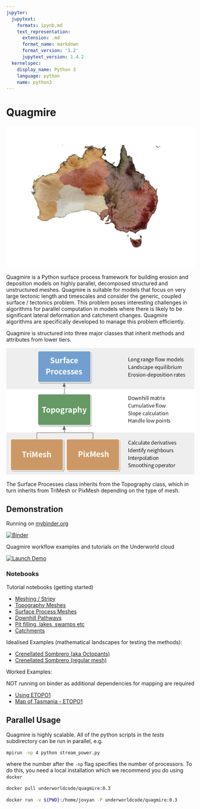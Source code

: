 ```yaml
---
jupyter:
  jupytext:
    formats: ipynb,md
    text_representation:
      extension: .md
      format_name: markdown
      format_version: '1.2'
      jupytext_version: 1.4.2
  kernelspec:
    display_name: Python 3
    language: python
    name: python3
---
```


<!-- #region -->
# Quagmire

![](Images/AusFlow.png)

Quagmire is a Python surface process framework for building erosion and deposition models on highly parallel, decomposed structured and unstructured meshes. Quagmire is suitable for models that focus on very large tectonic length and timescales and consider the generic, coupled surface / tectonics problem. This problem poses interesting challenges in algorithms for parallel computation in models where there is likely to be significant lateral deformation and catchment changes. Quagmire algorithms are specifically developed to manage this problem efficiently.

Quagmire is structured into three major classes that inherit methods and attributes from lower tiers.

![Quagmire hierarchy](Images/hierarchy_chart.png)

The Surface Processes class inherits from the Topography class, which in turn inherits from TriMesh or PixMesh depending on the type of mesh.

## Demonstration

Running on [mybinder.org](https://mybinder.org/v2/gh/underworldcode/quagmire-live-documentation.git/master)

[![Binder](https://mybinder.org/badge_logo.svg)](https://mybinder.org/v2/gh/underworldcode/quagmire-live-documentation.git/master)


Quagmire workflow examples and tutorials on the Underworld cloud

[![Launch Demo](https://img.shields.io/badge/Launch-Quagmire_Demo-Blue)](https://demon.underworldcloud.org/hub/user-redirect/git-pull?repo=https%3A%2F%2Fgithub.com%2Funderworld-community%2Fquagmire-examples-and-workflows&urlpath=lab%2Ftree%2Fquagmire-examples-and-workflows%2FREADME.ipynb)



### Notebooks

Tutorial notebooks (getting started)
 
  - [Meshing / Stripy](Notebooks/Tutorial/Ex1-Creating-Meshes.ipynb)             
  - [Topography Meshes](Notebooks/Tutorial/Ex2-Topography-Meshes.ipynb)          
  - [Surface Process Meshes](Notebooks/Tutorial/Ex3-Surface-Process-Meshes.ipynb)     
  - [Downhill Pathways](Notebooks/Tutorial/Ex4-Multiple-downhill-pathways.ipynb)
  - [Pit filling, lakes, swamps etc](Notebooks/Tutorial/Ex5-PreprocessingSurfaces.ipynb)
  - [Catchments](Notebooks/Tutorial/Ex6-Catchment-Analysis.ipynb)
  
Idealised Examples (mathematical landscapes for testing the methods):

  - [Crenellated Sombrero (aka Octopants)](Notebooks/IdealisedExamples/TriMeshOctoPants.ipynb)
  - [Crenellated Sombrero (regular mesh)](Notebooks/IdealisedExamples/PixMeshOctoPants.ipynb)

Worked Examples:

  NOT running on binder as additional dependencies for mapping are required

  - [Using ETOPO1](Notebooks/WorkedExamples/WEx1-ETOPO1-workflow.ipynb)
  - [Map of Tasmania - ETOPO1](Notebooks/WorkedExamples/WEx2-ETOPO1-Tasmania.ipynb)


## Parallel Usage

Quagmire is highly scalable. All of the python scripts in the *tests* subdirectory can be run in parallel, e.g.

```bash
mpirun -np 4 python stream_power.py
```

where the number after the `-np` flag specifies the number of processors. To do this, you need a local installation which we recommend you do using `docker`  

```bash
docker pull underworldcode/quagmire:0.3
```

```bash
docker run -v ${PWD}:/home/jovyan -P underworldcode/quagmire:0.3
```




<!-- #endregion -->

```python

```

